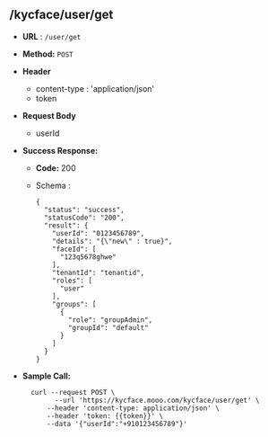 ## /kycface/user/get


* **URL** : `/user/get`
  
* **Method:** `POST`

* **Header**
	
	- content-type : 'application/json'
	- token
	
* **Request Body**

	- userId
  
* **Success Response:**

  * **Code:** 200 <br />
  * Schema : 
		
			
		{
		  "status": "success",
		  "statusCode": "200",
		  "result": {
		    "userId": "0123456789",
		    "details": "{\"new\" : true}",
		    "faceId": [
		      "123q5678ghwe"
		    ],
		    "tenantId": "tenantid",
		    "roles": [
		      "user"
		    ],
		    "groups": [
		      {
		        "role": "groupAdmin",
		        "groupId": "default"
		      }
		    ]
		  }
		}
		
	

* **Sample Call:**

   	
    	curl --request POST \
  			  --url 'https://kycface.mooo.com/kycface/user/get' \
            --header 'content-type: application/json' \
            --header 'token: {{token}}' \
            --data '{"userId":"+910123456789"}'
    	
    	
